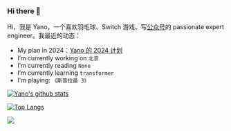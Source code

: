 ### Hi there 👋 

Hi，我是 Yano，一个喜欢羽毛球、Switch 游戏、写[公众号](https://mp.weixin.qq.com/s/BgoE5gUQfXV7gZF0URJLkA)的 passionate expert engineer。我最近的动态：
- My plan in 2024：[Yano 的 2024 计划](https://yano-nankai.notion.site/Yano-Space-ff42bde7acd1467eb3ae63dc0d4a9f8c)
- I’m currently working on `北京`
- I’m currently reading `None`
- I’m currently learning `transformer`
- I'm playing: `《斯普拉遁 3》`

[![Yano's github stats](https://github-readme-stats-izh7piylk.vercel.app/api?username=LjyYano&hide=prs,contribs&show_icons=true&bg_color=DEG,E66345,A65481&title_color=FFFFFF&text_color=FFFFFF&icon_color=FFFFFF)](https://github.com/LjyYano/Thinking_in_Java_MindMapping)

[![Top Langs](https://github-readme-stats.vercel.app/api/top-langs/?username=LjyYano&layout=compact)](https://github.com/anuraghazra/github-readme-stats)

![](https://komarev.com/ghpvc/?username=LjyYano) 
